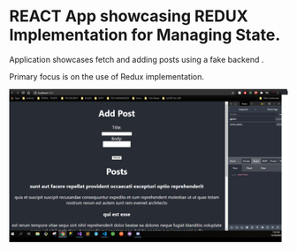 # REACT App showcasing REDUX Implementation for Managing State.

Application showcases fetch and adding posts using a fake backend .

Primary focus is on the use of Redux implementation.


![alt text](https://github.com/sharfanis/Redux_React_Implementation/blob/main/src/redux.PNG?raw=true)

